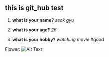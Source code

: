 ## this is git_hub test 

1. __what is your name?__
	_seok gyu_

2. __what is your age?__
	_26_ 

3. __what is your hobby?__
	_watching movie_ #good


Flower: ![Alt Text](https://images.pexels.com/photos/658687/pexels-photo-658687.jpeg?cs=srgb&dl=beautiful-bloom-blooming-658687.jpg&fm=jpg)
 
